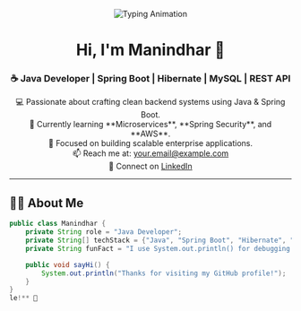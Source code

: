<!-- Animated Typing Header -->
<p align="center">
  <img src="https://readme-typing-svg.herokuapp.com?font=Fira+Code&weight=600&size=25&pause=1000&color=00C7FF&center=true&vCenter=true&width=500&lines=Hey+there!+👋;I'm+Manindhar!;Java+Developer+%7C+Spring+Boot+%7C+MySQL;Welcome+to+my+GitHub+Profile!+🚀" alt="Typing Animation" />
</p>

<!-- Title and Subtitle -->
<h1 align="center">Hi, I'm Manindhar 👋</h1>
<h3 align="center">☕ Java Developer | Spring Boot | Hibernate | MySQL | REST API</h3>

<p align="center">
💻 Passionate about crafting clean backend systems using Java & Spring Boot.<br/>
🌱 Currently learning **Microservices**, **Spring Security**, and **AWS**.<br/>
🎯 Focused on building scalable enterprise applications.<br/>
📫 Reach me at: <a href="mailto:your.email@example.com">your.email@example.com</a><br/>
🔗 Connect on <a href="https://linkedin.com/in/your-linkedin-id" target="_blank">LinkedIn</a>
</p>

---

## 🧑‍💻 About Me
```java
public class Manindhar {
    private String role = "Java Developer";
    private String[] techStack = {"Java", "Spring Boot", "Hibernate", "MySQL", "REST API"};
    private String funFact = "I use System.out.println() for debugging before I trust the debugger 😅";

    public void sayHi() {
        System.out.println("Thanks for visiting my GitHub profile!");
    }
}
le!** 🌟
